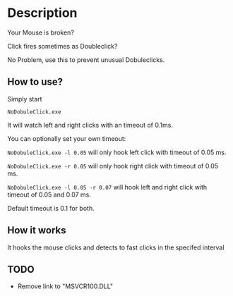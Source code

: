 Description
===========
Your Mouse is broken?

Click fires sometimes as Doubleclick?

No Problem, use this to prevent unusual Dobuleclicks.


How to use?
-----------
Simply start

`NoDobuleClick.exe`

It will watch left and right clicks with an timeout of 0.1ms.


You can optionally set your own timeout:

`NoDobuleClick.exe -l 0.05`
will only hook left click with timeout of 0.05 ms.

`NoDobuleClick.exe -r 0.05`
will only hook right click with timeout of 0.05 ms.

`NoDobuleClick.exe -l 0.05 -r 0.07`
will hook left and right click with timeout of 0.05 and 0.07 ms.

Default timeout is 0.1 for both.


How it works
------------
It hooks the mouse clicks and detects to fast clicks in the specifed interval


TODO
----
* Remove link to "MSVCR100.DLL"